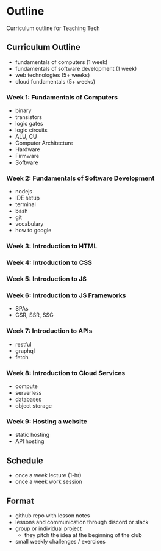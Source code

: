 # Outline

Curriculum outline for Teaching Tech 

## Curriculum Outline
- fundamentals of computers (1 week)
- fundamentals of software development (1 week)
- web technologies (5+ weeks)
- cloud fundamentals (5+ weeks)

### Week 1: Fundamentals of Computers
- binary
- transistors
- logic gates
- logic circuits
- ALU, CU
- Computer Architecture
- Hardware
- Firmware
- Software

### Week 2: Fundamentals of Software Development
- nodejs
- IDE setup
- terminal
- bash
- git
- vocabulary
- how to google

### Week 3: Introduction to HTML

### Week 4: Introduction to CSS

### Week 5: Introduction to JS

### Week 6: Introduction to JS Frameworks
- SPAs
- CSR, SSR, SSG

### Week 7: Introduction to APIs
- restful
- graphql
- fetch

### Week 8: Introduction to Cloud Services
- compute
- serverless
- databases
- object storage

### Week 9: Hosting a website
- static hosting
- API hosting



## Schedule
- once a week lecture (1-hr)
- once a week work session

## Format
- github repo with lesson notes
- lessons and communication through discord or slack
- group or individual project
    - they pitch the idea at the beginning of the club
- small weekly challenges / exercises